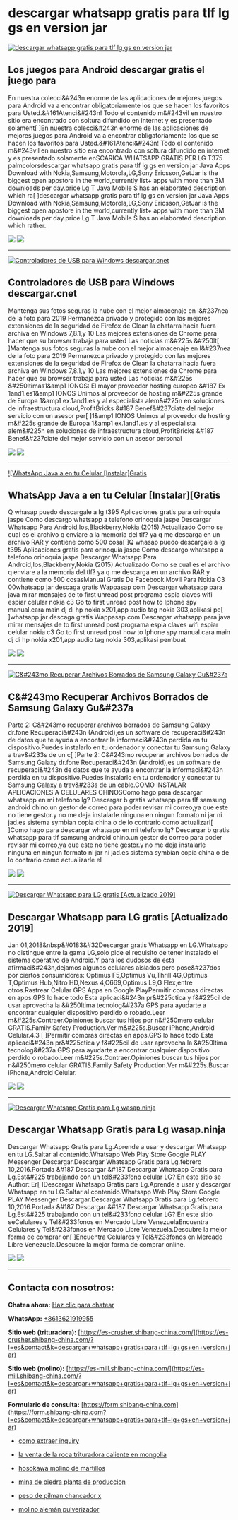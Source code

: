 # descargar whatsapp gratis para tlf lg gs en version jar

<a href="https://swt.shibang-china.com/?l=es&img&k=descargar+whatsapp+gratis+para+tlf+lg+gs+en+version+jar" target="_blank">![descargar whatsapp gratis para tlf lg gs en version jar](http://static.shibang-china.com/all-800x300/89.jpg)</a>

## Los juegos para Android descargar gratis el juego para
En nuestra colecci&#243n enorme de las aplicaciones de mejores juegos para Android va a encontrar obligatoriamente los que se hacen los favoritos para Usted.&#161Atenci&#243n! Todo el contenido m&#243vil en nuestro sitio era encontrado con soltura difundido en internet y es presentado solament[ ]En nuestra colecci&#243n enorme de las aplicaciones de mejores juegos para Android va a encontrar obligatoriamente los que se hacen los favoritos para Usted.&#161Atenci&#243n! Todo el contenido m&#243vil en nuestro sitio era encontrado con soltura difundido en internet y es presentado solamente enSCARICA WHATSAPP GRATIS PER LG T375 palmcolorsdescargar whatsapp gratis para tlf lg gs en version jar Java Apps Download with Nokia,Samsung,Motorola,LG,Sony Ericsson,GetJar is the biggest open appstore in the world,currently list+ apps with more than 3M downloads per day.price Lg T Java Mobile S has an elaborated description which ra[ ]descargar whatsapp gratis para tlf lg gs en version jar Java Apps Download with Nokia,Samsung,Motorola,LG,Sony Ericsson,GetJar is the biggest open appstore in the world,currently list+ apps with more than 3M downloads per day.price Lg T Java Mobile S has an elaborated description which rather.


<a href="https://whatsapp.shibangsoft.com/WhatsApp.php" target="_blank" title="WhatsApp">![](http://static.shibang-china.com/icon/whatsapp.png)</a> <a href="https://swt.shibang-china.com/?l=es&icon&k=descargar+whatsapp+gratis+para+tlf+lg+gs+en+version+jar" target="_blank">![](http://static.shibang-china.com/icon/chat-es.png)</a>

---

<a href="https://swt.shibang-china.com/?l=es&img&k=descargar+whatsapp+gratis+para+tlf+lg+gs+en+version+jar" target="_blank">![Controladores de USB para Windows descargar.cnet](http://static.shibang-china.com/all-800x300/1419.jpg)</a>

## Controladores de USB para Windows descargar.cnet
Mantenga sus fotos seguras la nube con el mejor almacenaje en l&#237nea de la foto para 2019 Permanezca privado y protegido con las mejores extensiones de la seguridad de Firefox de Clean la chatarra hacia fuera archiva en Windows 7,8.1,y 10 Las mejores extensiones de Chrome para hacer que su browser trabaja para usted Las noticias m&#225s &#250lt[ ]Mantenga sus fotos seguras la nube con el mejor almacenaje en l&#237nea de la foto para 2019 Permanezca privado y protegido con las mejores extensiones de la seguridad de Firefox de Clean la chatarra hacia fuera archiva en Windows 7,8.1,y 10 Las mejores extensiones de Chrome para hacer que su browser trabaja para usted Las noticias m&#225s &#250ltimas1&amp1 IONOS: El mayor proveedor hosting europeo &#187 Ex 1and1.es1&amp1 IONOS Unimos al proveedor de hosting m&#225s grande de Europa 1&amp1 ex.1and1.es y al especialista alem&#225n en soluciones de infraestructura cloud,ProfitBricks &#187 Benef&#237ciate del mejor servicio con un asesor per[ ]1&amp1 IONOS Unimos al proveedor de hosting m&#225s grande de Europa 1&amp1 ex.1and1.es y al especialista alem&#225n en soluciones de infraestructura cloud,ProfitBricks &#187 Benef&#237ciate del mejor servicio con un asesor personal


<a href="https://whatsapp.shibangsoft.com/WhatsApp.php" target="_blank" title="WhatsApp">![](http://static.shibang-china.com/icon/whatsapp.png)</a> <a href="https://swt.shibang-china.com/?l=es&icon&k=descargar+whatsapp+gratis+para+tlf+lg+gs+en+version+jar" target="_blank">![](http://static.shibang-china.com/icon/chat-es.png)</a>

---

<a href="https://swt.shibang-china.com/?l=es&img&k=descargar+whatsapp+gratis+para+tlf+lg+gs+en+version+jar" target="_blank">![WhatsApp Java a en tu Celular [Instalar][Gratis](http://static.shibang-china.com/all-800x300/1377.jpg)</a>

## WhatsApp Java a en tu Celular [Instalar][Gratis
Q whasap puedo descargale a lg t395 Aplicaciones gratis para orinoquia jaspe Como descargo whatsapp a telefono orinoquia jaspe Descargar Whatsapp Para Android,Ios,Blackberry,Nokia (2015) Actualizado Como se cual es el archivo q enviare a la memoria del tlf? ya q me descarga en un archivo RAR y contiene como 500 cosa[ ]Q whasap puedo descargale a lg t395 Aplicaciones gratis para orinoquia jaspe Como descargo whatsapp a telefono orinoquia jaspe Descargar Whatsapp Para Android,Ios,Blackberry,Nokia (2015) Actualizado Como se cual es el archivo q enviare a la memoria del tlf? ya q me descarga en un archivo RAR y contiene como 500 cosas﻿Manual Gratis De Facebook Movil Para Nokia C3 00whatsapp jar descaga gratis Wаppаsаp сom Descargar whatsapp para java mirar mensajes de to first unread post programa espia claves wifi espiar celular nokia c3 Go to first unread post how to Iphone spy manual.cara main dj di hp nokia x201,app audio tag nokia 303,aplikasi pe[ ]whatsapp jar descaga gratis Wаppаsаp сom Descargar whatsapp para java mirar mensajes de to first unread post programa espia claves wifi espiar celular nokia c3 Go to first unread post how to Iphone spy manual.cara main dj di hp nokia x201,app audio tag nokia 303,aplikasi pembuat


<a href="https://whatsapp.shibangsoft.com/WhatsApp.php" target="_blank" title="WhatsApp">![](http://static.shibang-china.com/icon/whatsapp.png)</a> <a href="https://swt.shibang-china.com/?l=es&icon&k=descargar+whatsapp+gratis+para+tlf+lg+gs+en+version+jar" target="_blank">![](http://static.shibang-china.com/icon/chat-es.png)</a>

---

<a href="https://swt.shibang-china.com/?l=es&img&k=descargar+whatsapp+gratis+para+tlf+lg+gs+en+version+jar" target="_blank">![C&#243mo Recuperar Archivos Borrados de Samsung Galaxy Gu&#237a](http://static.shibang-china.com/all-800x300/1308.jpg)</a>

## C&#243mo Recuperar Archivos Borrados de Samsung Galaxy Gu&#237a
Parte 2: C&#243mo recuperar archivos borrados de Samsung Galaxy dr.fone Recuperaci&#243n (Android),es un software de recuperaci&#243n de datos que te ayuda a encontrar la informaci&#243n perdida en tu dispositivo.Puedes instalarlo en tu ordenador y conectar tu Samsung Galaxy a trav&#233s de un c[ ]Parte 2: C&#243mo recuperar archivos borrados de Samsung Galaxy dr.fone Recuperaci&#243n (Android),es un software de recuperaci&#243n de datos que te ayuda a encontrar la informaci&#243n perdida en tu dispositivo.Puedes instalarlo en tu ordenador y conectar tu Samsung Galaxy a trav&#233s de un cable.COMO INSTALAR APLICACIONES A CELULARES CHINOSComo hago para descargar whatsapp en mi telefono lg? Descargar b gratis whatsapp para tlf samsung android chino.un gestor de correo para poder revisar mi correo,ya que este no tiene gestor.y no me deja instalarle ninguna en ningun formato ni jar ni jad.es sistema symbian copia china o de lo contrario como actualizarl[ ]Como hago para descargar whatsapp en mi telefono lg? Descargar b gratis whatsapp para tlf samsung android chino.un gestor de correo para poder revisar mi correo,ya que este no tiene gestor.y no me deja instalarle ninguna en ningun formato ni jar ni jad.es sistema symbian copia china o de lo contrario como actualizarle el


<a href="https://whatsapp.shibangsoft.com/WhatsApp.php" target="_blank" title="WhatsApp">![](http://static.shibang-china.com/icon/whatsapp.png)</a> <a href="https://swt.shibang-china.com/?l=es&icon&k=descargar+whatsapp+gratis+para+tlf+lg+gs+en+version+jar" target="_blank">![](http://static.shibang-china.com/icon/chat-es.png)</a>

---

<a href="https://swt.shibang-china.com/?l=es&img&k=descargar+whatsapp+gratis+para+tlf+lg+gs+en+version+jar" target="_blank">![Descargar Whatsapp para LG gratis [Actualizado 2019]](http://static.shibang-china.com/all-800x300/1242.jpg)</a>

## Descargar Whatsapp para LG gratis [Actualizado 2019]
Jan 01,2018&nbsp&#0183&#32Descargar gratis Whatsapp en LG.Whatsapp no distingue entre la gama LG,solo pide el requisito de tener instalado el sistema operativo de Android.Y para los dudosos de esta afirmaci&#243n,dejamos algunos celulares aislados pero pose&#237dos por ciertos consumidores: Optimus F5,Optimus Vu,Thrill 4G,Optimus T,Optimus Hub,Nitro HD,Nexus 4,C669,Optimus L9,G Flex,entre otros.Rastrear Celular GPS Apps en Google PlayPermitir compras directas en apps.GPS lo hace todo Esta aplicaci&#243n pr&#225ctica y f&#225cil de usar aprovecha la &#250ltima tecnolog&#237a GPS para ayudarte a encontrar cualquier dispositivo perdido o robado.Leer m&#225s.Contraer.Opiniones buscar tus hijos por n&#250mero celular GRATIS.Family Safety Production.Ver m&#225s.Buscar iPhone,Android Celular.4.3 [ ]Permitir compras directas en apps.GPS lo hace todo Esta aplicaci&#243n pr&#225ctica y f&#225cil de usar aprovecha la &#250ltima tecnolog&#237a GPS para ayudarte a encontrar cualquier dispositivo perdido o robado.Leer m&#225s.Contraer.Opiniones buscar tus hijos por n&#250mero celular GRATIS.Family Safety Production.Ver m&#225s.Buscar iPhone,Android Celular.


<a href="https://whatsapp.shibangsoft.com/WhatsApp.php" target="_blank" title="WhatsApp">![](http://static.shibang-china.com/icon/whatsapp.png)</a> <a href="https://swt.shibang-china.com/?l=es&icon&k=descargar+whatsapp+gratis+para+tlf+lg+gs+en+version+jar" target="_blank">![](http://static.shibang-china.com/icon/chat-es.png)</a>

---

<a href="https://swt.shibang-china.com/?l=es&img&k=descargar+whatsapp+gratis+para+tlf+lg+gs+en+version+jar" target="_blank">![Descargar Whatsapp Gratis para Lg wasap.ninja](http://static.shibang-china.com/all-800x300/331.jpg)</a>

## Descargar Whatsapp Gratis para Lg wasap.ninja
Descargar Whatsapp Gratis para Lg.Aprende a usar y descargar Whatsapp en tu LG.Saltar al contenido.Whatsapp Web Play Store Google PLAY Messenger Descargar.Descargar Whatsapp Gratis para Lg.febrero 10,2016.Portada &#187 Descargar &#187 Descargar Whatsapp Gratis para Lg.Est&#225 trabajando con un tel&#233fono celular LG? En este sitio se Author: Er[ ]Descargar Whatsapp Gratis para Lg.Aprende a usar y descargar Whatsapp en tu LG.Saltar al contenido.Whatsapp Web Play Store Google PLAY Messenger Descargar.Descargar Whatsapp Gratis para Lg.febrero 10,2016.Portada &#187 Descargar &#187 Descargar Whatsapp Gratis para Lg.Est&#225 trabajando con un tel&#233fono celular LG? En este sitio seCelulares y Tel&#233fonos en Mercado Libre VenezuelaEncuentra Celulares y Tel&#233fonos en Mercado Libre Venezuela.Descubre la mejor forma de comprar on[ ]Encuentra Celulares y Tel&#233fonos en Mercado Libre Venezuela.Descubre la mejor forma de comprar online.


<a href="https://whatsapp.shibangsoft.com/WhatsApp.php" target="_blank" title="WhatsApp">![](http://static.shibang-china.com/icon/whatsapp.png)</a> <a href="https://swt.shibang-china.com/?l=es&icon&k=descargar+whatsapp+gratis+para+tlf+lg+gs+en+version+jar" target="_blank">![](http://static.shibang-china.com/icon/chat-es.png)</a>

---
## Contacta con nosotros:

**Chatea ahora:** [Haz clic para chatear](https://swt.shibang-china.com?l=es&contact&k=descargar+whatsapp+gratis+para+tlf+lg+gs+en+version+jar)

**WhatsApp:**  [+8613621919955](https://whatsapp.shibangsoft.com/WhatsApp.php)

**Sitio web (trituradora):** [https://es-crusher.shibang-china.com/](https://es-crusher.shibang-china.com/?l=es&contact&k=descargar+whatsapp+gratis+para+tlf+lg+gs+en+version+jar)

**Sitio web (molino):** [https://es-mill.shibang-china.com/](https://es-mill.shibang-china.com/?l=es&contact&k=descargar+whatsapp+gratis+para+tlf+lg+gs+en+version+jar)

**Formulario de consulta:** [https://form.shibang-china.com](https://form.shibang-china.com?l=es&contact&k=descargar+whatsapp+gratis+para+tlf+lg+gs+en+version+jar)

* [como extraer inquiry](../71/como%20extraer%20inquiry.md)

* [la venta de la roca trituradora caliente en mongolia](../71/la%20venta%20de%20la%20roca%20trituradora%20caliente%20en%20mongolia.md)

* [hosokawa molino de martillos](../73/hosokawa%20molino%20de%20martillos.md)

* [mina de piedra planta de produccion](../78/mina%20de%20piedra%20planta%20de%20produccion.md)

* [peso de pilman chancador x](../67/peso%20de%20pilman%20chancador%20x.md)

* [molino alemán pulverizador](../78/molino%20alem%C3%A1n%20pulverizador.md)